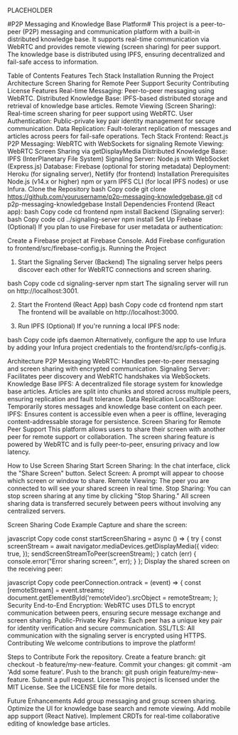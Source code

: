 PLACEHOLDER

#P2P Messaging and Knowledge Base Platform#
This project is a peer-to-peer (P2P) messaging and communication platform with a built-in distributed knowledge base. It supports real-time communication via WebRTC and provides remote viewing (screen sharing) for peer support. The knowledge base is distributed using IPFS, ensuring decentralized and fail-safe access to information.

Table of Contents
Features
Tech Stack
Installation
Running the Project
Architecture
Screen Sharing for Remote Peer Support
Security
Contributing
License
Features
Real-time Messaging: Peer-to-peer messaging using WebRTC.
Distributed Knowledge Base: IPFS-based distributed storage and retrieval of knowledge base articles.
Remote Viewing (Screen Sharing): Real-time screen sharing for peer support using WebRTC.
User Authentication: Public-private key pair identity management for secure communication.
Data Replication: Fault-tolerant replication of messages and articles across peers for fail-safe operations.
Tech Stack
Frontend: React.js
P2P Messaging: WebRTC with WebSockets for signaling
Remote Viewing: WebRTC Screen Sharing via getDisplayMedia
Distributed Knowledge Base: IPFS (InterPlanetary File System)
Signaling Server: Node.js with WebSocket (Express.js)
Database: Firebase (optional for storing metadata)
Deployment: Heroku (for signaling server), Netlify (for frontend)
Installation
Prerequisites
Node.js (v14.x or higher)
npm or yarn
IPFS CLI (for local IPFS nodes) or use Infura.
Clone the Repository
bash
Copy code
git clone https://github.com/yourusername/p2p-messaging-knowledgebase.git
cd p2p-messaging-knowledgebase
Install Dependencies
Frontend (React app):
bash
Copy code
cd frontend
npm install
Backend (Signaling server):
bash
Copy code
cd ../signaling-server
npm install
Set Up Firebase (Optional)
If you plan to use Firebase for user metadata or authentication:

Create a Firebase project at Firebase Console.
Add Firebase configuration to frontend/src/firebase-config.js.
Running the Project
1. Start the Signaling Server (Backend)
The signaling server helps peers discover each other for WebRTC connections and screen sharing.

bash
Copy code
cd signaling-server
npm start
The signaling server will run on http://localhost:3001.

2. Start the Frontend (React App)
bash
Copy code
cd frontend
npm start
The frontend will be available on http://localhost:3000.

3. Run IPFS (Optional)
If you're running a local IPFS node:

bash
Copy code
ipfs daemon
Alternatively, configure the app to use Infura by adding your Infura project credentials to the frontend/src/ipfs-config.js.

Architecture
P2P Messaging
WebRTC: Handles peer-to-peer messaging and screen sharing with encrypted communication.
Signaling Server: Facilitates peer discovery and WebRTC handshakes via WebSockets.
Knowledge Base
IPFS: A decentralized file storage system for knowledge base articles. Articles are split into chunks and stored across multiple peers, ensuring replication and fault tolerance.
Data Replication
LocalStorage: Temporarily stores messages and knowledge base content on each peer.
IPFS: Ensures content is accessible even when a peer is offline, leveraging content-addressable storage for persistence.
Screen Sharing for Remote Peer Support
This platform allows users to share their screen with another peer for remote support or collaboration. The screen sharing feature is powered by WebRTC and is fully peer-to-peer, ensuring privacy and low latency.

How to Use Screen Sharing
Start Screen Sharing: In the chat interface, click the "Share Screen" button.
Select Screen: A prompt will appear to choose which screen or window to share.
Remote Viewing: The peer you are connected to will see your shared screen in real time.
Stop Sharing: You can stop screen sharing at any time by clicking "Stop Sharing."
All screen sharing data is transferred securely between peers without involving any centralized servers.

Screen Sharing Code Example
Capture and share the screen:

javascript
Copy code
const startScreenSharing = async () => {
    try {
        const screenStream = await navigator.mediaDevices.getDisplayMedia({
            video: true,
        });
        sendScreenStreamToPeer(screenStream);
    } catch (err) {
        console.error("Error sharing screen:", err);
    }
};
Display the shared screen on the receiving peer:

javascript
Copy code
peerConnection.ontrack = (event) => {
    const [remoteStream] = event.streams;
    document.getElementById('remoteVideo').srcObject = remoteStream;
};
Security
End-to-End Encryption: WebRTC uses DTLS to encrypt communication between peers, ensuring secure message exchange and screen sharing.
Public-Private Key Pairs: Each peer has a unique key pair for identity verification and secure communication.
SSL/TLS: All communication with the signaling server is encrypted using HTTPS.
Contributing
We welcome contributions to improve the platform!

Steps to Contribute
Fork the repository.
Create a feature branch: git checkout -b feature/my-new-feature.
Commit your changes: git commit -am 'Add some feature'.
Push to the branch: git push origin feature/my-new-feature.
Submit a pull request.
License
This project is licensed under the MIT License. See the LICENSE file for more details.

Future Enhancements
Add group messaging and group screen sharing.
Optimize the UI for knowledge base search and remote viewing.
Add mobile app support (React Native).
Implement CRDTs for real-time collaborative editing of knowledge base articles.
